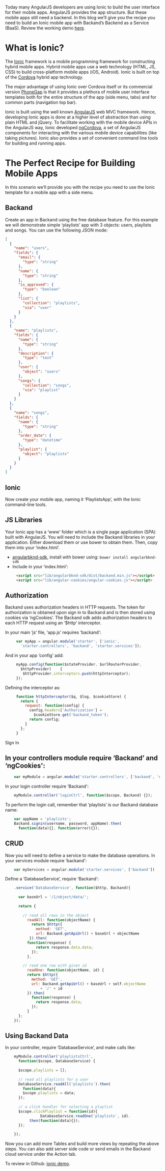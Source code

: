Today many AngularJS developers are using Ionic to build the user interface for their mobile apps.  AngularJS provides the app structure.  But these mobile apps still need a backend.  In this blog we’ll give you the recipe you need to build an Ionic mobile app with Backand’s Backend as a Service (BaaS). Review the working demo [here](https://github.com/backand/simple-rest-ionic).

# What is Ionic?

The [Ionic](http://ionicframework.com/) framework is a mobile programming framework for constructing hybrid mobile apps. Hybrid mobile apps use a web technology (HTML, JS, CSS) to build cross-platform mobile apps (iOS, Android).  Ionic is built on top of the [Cordova](https://cordova.apache.org/) hybrid app technology.

The major advantage of using Ionic over Cordova itself or its commercial version [PhoneGap](http://phonegap.com/) is that it provides a plethora of mobile user interface templates both for the entire structure of the app (side menu, tabs) and for common parts (navigation top bar).

Ionic is built using the well known [AngularJS](https://angularjs.org/) web MVC framework.  Hence, developing Ionic apps is done at a higher level of abstraction than using plain HTML and jQuery. To facilitate working with the mobile device APIs in the AngularJS way, Ionic developed [ngCordova](http://ngcordova.com/), a set of AngularJS components for interacting with the various mobile device capabilities (like taking pictures).  Ionic also provides a set of convenient command line tools for building and running apps.

# The Perfect Recipe for Building Mobile Apps

In this scenario we’ll provide you with the recipe you need to use the Ionic template for a mobile app with a side menu.

## Backand

Create an app in Backand using the free database feature. For this example we will demonstrate simple ‘playlists’ app
 with 3 objects: users, playlists and songs.
You can use the following JSON mode:


```json
[
  {
    "name": "users",
    "fields": {
      "email": {
        "type": "string"
      },
      "name": {
        "type": "string"
      },
      "is_approved": {
        "type": "boolean"
      },
      "list": {
        "collection": "playlists",
        "via": "user"
      }
    }
  },
  {
    "name": "playlists",
    "fields": {
      "name": {
        "type": "string"
      },
      "description": {
        "type": "text"
      },
      "user": {
        "object": "users"
      },
      "songs": {
        "collection": "songs",
        "via": "playlist"
      }
    }
  },
  {
    "name": "songs",
    "fields": {
      "name": {
        "type": "string"
      },
      "order_date": {
        "type": "datetime"
      },
      "playlist": {
        "object": "playlists"
      }
    }
  }
]
```

## Ionic

Now create your mobile app, naming it ‘PlaylistsApp’, with the Ionic command-line tools.

## JS Libraries

Your Ionic app has a ‘www’ folder which is a single page application (SPA) built with AngularJS.  You will need to include the Backand libraries in your application. Either download them or use bower to obtain them. Then, copy them into your ‘index.html’.

* [angularbknd-sdk](https://github.com/backand/angularbknd-sdk), install with bower using:
    `bower install angularbknd-sdk`
* Include in your ‘index.html':
```html
     <script src="lib/angularbknd-sdk/dist/backand.min.js"></script>
     <script src="lib/angular-cookies/angular-cookies.js"></script>
```

## Authorization

Backand uses authorization headers in HTTP requests. The token for authorization is obtained upon sign in to Backand and is then stored using cookies via ‘ngCookies’. The Backand sdk adds authorization headers to each HTTP request using an ‘$http’ interceptor.

In your main ‘js’ file, ‘app.js’ requires ‘backand':

```javascript
     var myApp = angular.module('starter', ['ionic', 
       'starter.controllers', 'backand', 'starter.services']);
```

And in your app ‘config’ add:

```javascript
     myApp.config(function($stateProvider, $urlRouterProvider, 
       $httpProvider)    {
        $httpProvider.interceptors.push(httpInterceptor);
     });
```
Defining the interceptor as:
```javascript
     function httpInterceptor($q, $log, $cookieStore) {
       return {
         request: function(config) {
           config.headers['Authorization'] = 
             $cookieStore.get('backand_token');
           return config;
         }
       };
     }
```

Sign In

## In your controllers module require ‘Backand’ and ‘ngCookies':


```javascript
    var myModule = angular.module('starter.controllers', ['backand', 'ngCookies']);
```

In your login controller require ‘Backand':

```javascript
    myModule.controller('loginCtrl', function($scope, Backand) {});
```
To perform the login call, remember that ‘playlists’ is our Backand database name:


```javascript
    var appName = 'playlists';
    Backand.signin(username, password, appName).then(
      function(data){}, function(error){});
```

## CRUD

Now you will need to define a service to make the database operations.  In your services module require ‘backand':


```javascript
    var myServices = angular.module('starter.services', ['backand'])
```

Define a ‘DatabaseService’, require ‘Backand':

```javascript
    .service('DatabaseService', function($http, Backand){    
 
      var baseUrl = '/1/object/data/';
        
      return {
 
        // read all rows in the object
          readAll: function(objectName) {  
            return $http({
              method: 'GET',
              url: Backand.getApiUrl() + baseUrl + objectName
           }).then(
          function(response) {
              return response.data.data;
            });
          },
 
        // read one row with given id
          readOne: function(objectName, id) {
          return $http({
            method: 'GET',
            url: Backand.getApiUrl() + baseUrl + self.objectName 
                + '/' + id
          }).then(
            function(response) {
              return response.data;
            });
          }
      };
    });
```

## Using Backand Data

In your controller, require ‘DatabaseService’, and make calls like:

```javascript
    myModule.controller('playlistsCtrl',    
      function($scope, DatabaseService) {
 
      $scope.playlists = [];
      
      // read all playlists for a user
      DatabaseService.readAll('playlists').then(
        function(data){
        $scope.playlists = data; 
      });
 
      // a click handler for selecting a playlist
      $scope.clickPlaylist = function(id){
                DatabaseService.readOne('playlists', id). 
           then(function(data){});
      });
      
    });
```

Now you can add more Tables and build more views by repeating the above steps. You can also add server side code or send emails in the Backand cloud service under the Action tab.

To review in Github: [ionic demo](https://github.com/backand/simple-rest-ionic).
